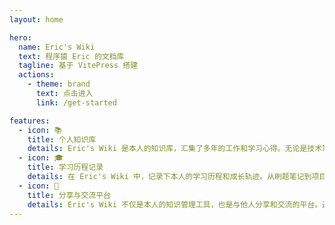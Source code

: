 ```yaml
---
layout: home

hero:
  name: Eric's Wiki
  text: 程序猿 Eric 的文档库
  tagline: 基于 VitePress 搭建
  actions:
    - theme: brand
      text: 点击进入
      link: /get-started

features:
  - icon: 📚
    title: 个人知识库
    details: Eric's Wiki 是本人的知识库，汇集了多年的工作和学习心得。无论是技术笔记、项目经验还是学习心得，都可以在这里找到。这个知识库不仅对本人的学习成长有所助益，也能与他人分享见解和经验，促进共同进步。
  - icon: 🎓
    title: 学习历程记录
    details: 在 Eric's Wiki 中，记录下本人的学习历程和成长轨迹。从刷题笔记到项目开发的技术总结，每一步的成长都值得被记录。这不仅是对自己学习过程的总结和反思，也可以成为他人学习的参考和启发。
  - icon: 💬
    title: 分享与交流平台
    details: Eric's Wiki 不仅是本人的知识管理工具，也是与他人分享和交流的平台。通过分享笔记和见解，可以与他人建立起交流互动的桥梁，共同探讨技术问题、分享心得体会，激发更多的创意和灵感。
---
```

<!-- 
个人的 wiki 项目


-->